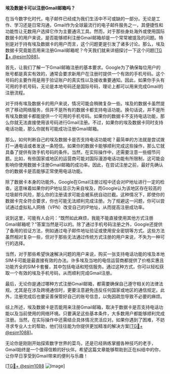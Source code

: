 **埃及数据卡可以注册Gmail邮箱吗？**

在当今数字化时代，电子邮件已经成为我们生活中不可或缺的一部分。无论是工作、学习还是日常沟通，Gmail作为全球最流行的电子邮件服务之一，其便捷性和功能性让无数用户选择它作为主要通讯工具。然而，对于那些身处海外或使用国际数据卡的用户来说，是否能够顺利注册Gmail邮箱却是一个常常被提及的问题。特别是对于持有埃及数据卡的用户而言，这个问题更是引发了诸多讨论。那么，埃及数据卡究竟能否用来注册Gmail邮箱呢？今天我们就来详细探讨一下这个问题[[TG💪+ @esim1088](https://t.me/s/esim1088)]。

首先，让我们了解一下Gmail邮箱注册的基本要求。Google为了确保每位用户的账号都是真实有效的，通常会要求新用户在注册时提供一个有效的手机号码。这个号码的主要作用是用于验证账户的真实性以及接收重要通知。因此，如果你手头有可用的手机号码，无论是本地号码还是国际号码，理论上都可以用来完成Gmail的注册流程。

对于持有埃及数据卡的用户来说，情况可能会稍微复杂一些。埃及的数据卡虽然提供了移动网络服务，但并不是所有的数据卡都支持电话功能。换句话说，并不是所有埃及数据卡都能提供一个可用的手机号码。如果你的数据卡不支持电话功能，那么你就无法直接使用该号码进行Gmail注册。不过，如果你的埃及数据卡同时支持电话功能，那么你就有可能成功注册Gmail邮箱。

那么，如何判断自己的埃及数据卡是否支持电话功能呢？最简单的方法就是尝试拨打一通电话或者发送一条短信。如果你的数据卡能够顺利完成这些操作，那么它就具备了提供有效手机号码的条件。当然，在实际操作中，还需要注意一些细节问题。比如，有些国家或地区的运营商可能对国际漫游电话功能有所限制，这可能会影响你使用数据卡注册Gmail邮箱的成功率。因此，在尝试注册之前，最好先确认你的数据卡是否能够正常使用电话功能。

除了数据卡本身的功能外，Google在Gmail注册过程中还会对IP地址进行一定的检查。这意味着如果你的IP地址显示为来自埃及，而Google认为该地区存在较高的垃圾邮件风险，那么你的注册请求可能会被系统自动拦截。这种情况下，即使你的数据卡完全符合要求，你也可能无法顺利完成注册。为了规避这一问题，你可以尝试通过虚拟私人网络（VPN）改变自己的IP地址，从而提高注册成功率。

说到这里，可能有人会问：“既然如此麻烦，我能不能直接使用其他方式注册Gmail邮箱呢？”答案当然是可以的。除了通过手机号码注册之外，Google还提供了备用的验证方法，例如通过电子邮件地址验证或使用安全密钥等方式。这些方法虽然相对复杂一些，但对于那些无法通过传统方式注册的用户来说，不失为一种可行的选择。

当然，对于那些希望快速解决问题的用户来说，购买一张支持电话功能的埃及本地SIM卡可能是最直接有效的办法。许多埃及当地的电信运营商都提供了价格实惠且功能齐全的SIM卡套餐，其中包括电话和短信服务。通过这种方式，你可以轻松获取一个有效的埃及手机号码，从而顺利完成Gmail注册。

最后，无论你是通过哪种方式注册Gmail邮箱，都需要确保自己遵守相关的法律法规。尤其是在涉及跨境通信时，更要注意避免违反任何国家或地区的通信规定。此外，注册完成后也要妥善保管好自己的账号信息，以免因疏忽导致不必要的麻烦。

综上所述，埃及数据卡是否能用来注册Gmail邮箱，取决于数据卡是否支持电话功能以及当前使用的网络环境。只要满足这些基本条件，大多数用户都能够顺利完成注册。当然，在实际操作中还需结合具体情况灵活应对。如果你遇到了困难，不妨寻求专业人士的帮助，他们往往能为你提供更加精准的解决方案[[TG💪+ @esim1088](https://t.me/s/esim1088)]。

无论你是刚刚开始探索数字世界的菜鸟，还是已经熟练掌握各种技巧的老手，Gmail始终是一个值得信赖的好伙伴。希望这篇文章能够帮助到正在纠结中的你，让你早日享受到Gmail带来的便利与乐趣！  

[[TG💪+ @esim1088](https://t.me/s/esim1088) ![Image](https://i.postimg.cc/4NQfJmqS/Snipaste-2025-05-13-00-14-12.png)]